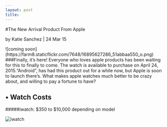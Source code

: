 ```yaml
---
layout: post
title: 
---
```

#The New Arrival Product From Apple

<p>by Katie Sanchez | 24 Mar 15</p>
![coming soon](https://farm8.staticflickr.com/7648/16895627286_51abbaa550_o.png)
###Finally, it’s here!  Everyone who loves apple products has been waiting for this to finally to come. 
The watch is available to purchase on April 24, 2015.“Android”, has had this product out for a while now, 
but Apple is soon to launch there’s. What makes apple watches much better to be crazy about, and willing to pay a fortune to have?

## •	Watch Costs  

#####iwatch: $350 to $10,000  depending on model

![iwatch](https://farm8.staticflickr.com/7632/16301584143_d4cda108d0.jpg)  
